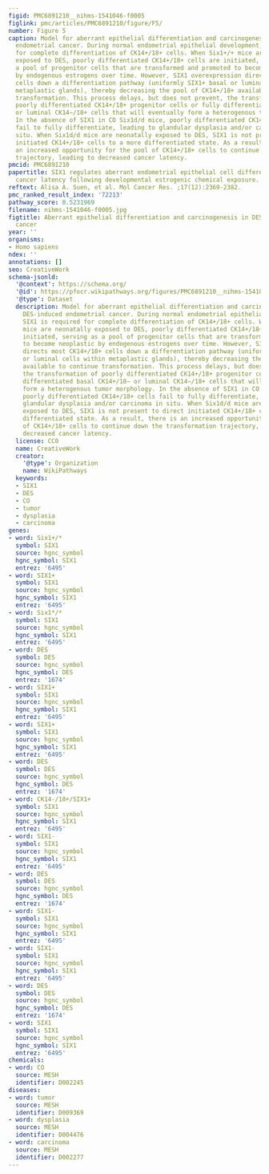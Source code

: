 ```yaml
---
figid: PMC6891210__nihms-1541046-f0005
figlink: pmc/articles/PMC6891210/figure/F5/
number: Figure 5
caption: Model for aberrant epithelial differentiation and carcinogenesis in DES-induced
  endometrial cancer. During normal endometrial epithelial development, SIX1 is required
  for complete differentiation of CK14+/18+ cells. When Six1+/+ mice are neonatally
  exposed to DES, poorly differentiated CK14+/18+ cells are initiated, serving as
  a pool of progenitor cells that are transformed and promoted to become neoplastic
  by endogenous estrogens over time. However, SIX1 overexpression directs most CK14+/18+
  cells down a differentiation pathway (uniformly SIX1+ basal or luminal cells within
  metaplastic glands), thereby decreasing the pool of CK14+/18+ available to continue
  transformation. This process delays, but does not prevent, the transformation of
  poorly differentiated CK14+/18+ progenitor cells or fully differentiated basal CK14+/18−
  or luminal CK14−/18+ cells that will eventually form a heterogenous tumor morphology.
  In the absence of SIX1 in CO Six1d/d mice, poorly differentiated CK14+/18+ cells
  fail to fully differentiate, leading to glandular dysplasia and/or carcinoma in
  situ. When Six1d/d mice are neonatally exposed to DES, SIX1 is not present to direct
  initiated CK14+/18+ cells to a more differentiated state. As a result, there is
  an increased opportunity for the pool of CK14+/18+ cells to continue down the transformation
  trajectory, leading to decreased cancer latency.
pmcid: PMC6891210
papertitle: SIX1 regulates aberrant endometrial epithelial cell differentiation and
  cancer latency following developmental estrogenic chemical exposure.
reftext: Alisa A. Suen, et al. Mol Cancer Res. ;17(12):2369-2382.
pmc_ranked_result_index: '72213'
pathway_score: 0.5231969
filename: nihms-1541046-f0005.jpg
figtitle: Aberrant epithelial differentiation and carcinogenesis in DES-induced endometrial
  cancer
year: ''
organisms:
- Homo sapiens
ndex: ''
annotations: []
seo: CreativeWork
schema-jsonld:
  '@context': https://schema.org/
  '@id': https://pfocr.wikipathways.org/figures/PMC6891210__nihms-1541046-f0005.html
  '@type': Dataset
  description: Model for aberrant epithelial differentiation and carcinogenesis in
    DES-induced endometrial cancer. During normal endometrial epithelial development,
    SIX1 is required for complete differentiation of CK14+/18+ cells. When Six1+/+
    mice are neonatally exposed to DES, poorly differentiated CK14+/18+ cells are
    initiated, serving as a pool of progenitor cells that are transformed and promoted
    to become neoplastic by endogenous estrogens over time. However, SIX1 overexpression
    directs most CK14+/18+ cells down a differentiation pathway (uniformly SIX1+ basal
    or luminal cells within metaplastic glands), thereby decreasing the pool of CK14+/18+
    available to continue transformation. This process delays, but does not prevent,
    the transformation of poorly differentiated CK14+/18+ progenitor cells or fully
    differentiated basal CK14+/18− or luminal CK14−/18+ cells that will eventually
    form a heterogenous tumor morphology. In the absence of SIX1 in CO Six1d/d mice,
    poorly differentiated CK14+/18+ cells fail to fully differentiate, leading to
    glandular dysplasia and/or carcinoma in situ. When Six1d/d mice are neonatally
    exposed to DES, SIX1 is not present to direct initiated CK14+/18+ cells to a more
    differentiated state. As a result, there is an increased opportunity for the pool
    of CK14+/18+ cells to continue down the transformation trajectory, leading to
    decreased cancer latency.
  license: CC0
  name: CreativeWork
  creator:
    '@type': Organization
    name: WikiPathways
  keywords:
  - SIX1
  - DES
  - CO
  - tumor
  - dysplasia
  - carcinoma
genes:
- word: Six1+/*
  symbol: SIX1
  source: hgnc_symbol
  hgnc_symbol: SIX1
  entrez: '6495'
- word: SIX1+
  symbol: SIX1
  source: hgnc_symbol
  hgnc_symbol: SIX1
  entrez: '6495'
- word: Six1*/*
  symbol: SIX1
  source: hgnc_symbol
  hgnc_symbol: SIX1
  entrez: '6495'
- word: DES
  symbol: DES
  source: hgnc_symbol
  hgnc_symbol: DES
  entrez: '1674'
- word: SIX1+
  symbol: SIX1
  source: hgnc_symbol
  hgnc_symbol: SIX1
  entrez: '6495'
- word: SIX1+
  symbol: SIX1
  source: hgnc_symbol
  hgnc_symbol: SIX1
  entrez: '6495'
- word: DES
  symbol: DES
  source: hgnc_symbol
  hgnc_symbol: DES
  entrez: '1674'
- word: CK14-/18+/SIX1+
  symbol: SIX1
  source: hgnc_symbol
  hgnc_symbol: SIX1
  entrez: '6495'
- word: SIX1-
  symbol: SIX1
  source: hgnc_symbol
  hgnc_symbol: SIX1
  entrez: '6495'
- word: DES
  symbol: DES
  source: hgnc_symbol
  hgnc_symbol: DES
  entrez: '1674'
- word: SIX1-
  symbol: SIX1
  source: hgnc_symbol
  hgnc_symbol: SIX1
  entrez: '6495'
- word: SIX1-
  symbol: SIX1
  source: hgnc_symbol
  hgnc_symbol: SIX1
  entrez: '6495'
- word: DES
  symbol: DES
  source: hgnc_symbol
  hgnc_symbol: DES
  entrez: '1674'
- word: SIX1
  symbol: SIX1
  source: hgnc_symbol
  hgnc_symbol: SIX1
  entrez: '6495'
chemicals:
- word: CO
  source: MESH
  identifier: D002245
diseases:
- word: tumor
  source: MESH
  identifier: D009369
- word: dysplasia
  source: MESH
  identifier: D004476
- word: carcinoma
  source: MESH
  identifier: D002277
---
```

